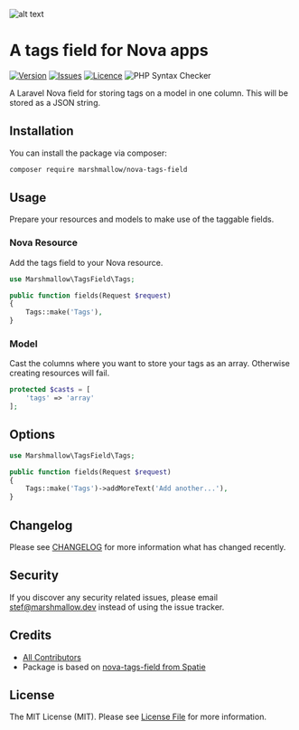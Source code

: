 ![alt text](https://marshmallow.dev/cdn/media/logo-red-237x46.png "marshmallow.")

# A tags field for Nova apps
[![Version](https://img.shields.io/packagist/v/marshmallow/nova-tags-field)](https://github.com/marshmallow-packages/nova-tags-field)
[![Issues](https://img.shields.io/github/issues/marshmallow-packages/nova-tags-field)](https://github.com/marshmallow-packages/nova-tags-field)
[![Licence](https://img.shields.io/github/license/marshmallow-packages/nova-tags-field)](https://github.com/marshmallow-packages/nova-tags-field)
![PHP Syntax Checker](https://github.com/marshmallow-packages/nova-tags-field/workflows/PHP%20Syntax%20Checker/badge.svg)

A Laravel Nova field for storing tags on a model in one column. This will be stored as a JSON string.

## Installation

You can install the package via composer:
``` bash
composer require marshmallow/nova-tags-field
```

## Usage
Prepare your resources and models to make use of the taggable fields.

### Nova Resource
Add the tags field to your Nova resource.
```php
use Marshmallow\TagsField\Tags;

public function fields(Request $request)
{
    Tags::make('Tags'),
}
```

### Model
Cast the columns where you want to store your tags as an array. Otherwise creating resources will fail.
```php
protected $casts = [
    'tags' => 'array'
];
```

## Options
```php
use Marshmallow\TagsField\Tags;

public function fields(Request $request)
{
    Tags::make('Tags')->addMoreText('Add another...'),
}
```

## Changelog

Please see [CHANGELOG](CHANGELOG.md) for more information what has changed recently.

## Security

If you discover any security related issues, please email stef@marshmallow.dev instead of using the issue tracker.

## Credits

- [All Contributors](../../contributors)
- Package is based on [nova-tags-field from Spatie](https://github.com/spatie/nova-tags-field)

## License

The MIT License (MIT). Please see [License File](LICENSE.md) for more information.

